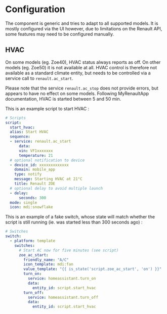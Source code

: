 # Configuration

The component is generic and tries to adapt to all supported models. It is mostly configured via the UI however, due to limitations on the Renault API, some features may need to be configured manually.

## HVAC
On some models (eg. Zoe40), HVAC status always reports as off. On other models (eg. Zoe50) it is not available at all. HVAC control is therefore not available as a standard climate entity, but needs to be controlled via a service call to `renault.ac_start`.

Please note that the service `renault.ac_stop` does not provide errors, but appears to have no effect on some models.
Following MyRenaultApp documentation, HVAC is started between 5 and 50 min.

This is an example script to start HVAC :
```yaml
# Scripts
script:
  start_hvac:
  alias: Start HVAC
  sequence:
  - service: renault.ac_start
      data:
      vin: VF1xxxxxxx
      temperature: 21
  # optional notification to device
  - device_id: xxxxxxxxxxxxx
    domain: mobile_app
    type: notify
    message: Starting HVAC at 21°C
    title: Renault ZOE
  # optional delay to avoid multiple launch 
  - delay:
      seconds: 300
  mode: single
  icon: mdi:snowflake
```

This is an example of a fake switch, whose state will match whether the script is still running (ie. was started less than 300 seconds ago) :
```yaml
# Switches
switch:
  - platform: template
    switches:
      # Start AC now for five minutes (see script)
      zoe_ac_start:
        friendly_name: "A/C"
        icon_template: mdi:fan
        value_template: "{{ is_state('script.zoe_ac_start', 'on') }}"
        turn_on:
          service: homeassistant.turn_on
          data:
            entity_id: script.start_hvac
        turn_off:
          service: homeassistant.turn_off
          data:
            entity_id: script.start_hvac
```
